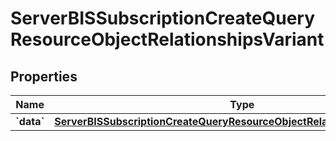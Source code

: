 
# ServerBISSubscriptionCreateQueryResourceObjectRelationshipsVariant

## Properties
| Name | Type | Description | Notes |
| ------------ | ------------- | ------------- | ------------- |
| **&#x60;data&#x60;** | [**ServerBISSubscriptionCreateQueryResourceObjectRelationshipsVariantData**](ServerBISSubscriptionCreateQueryResourceObjectRelationshipsVariantData.md) |  |  [optional] |



